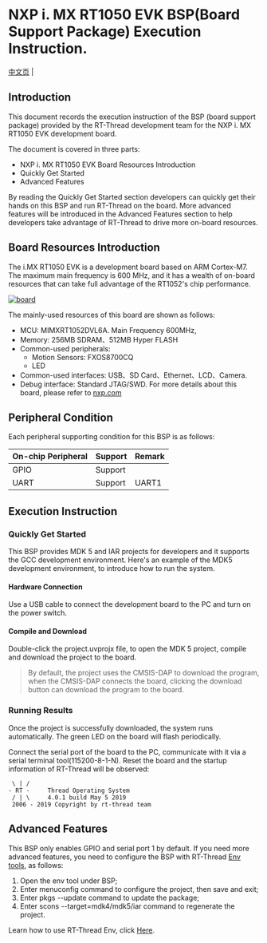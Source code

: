 # NXP i. MX RT1050 EVK BSP(Board Support Package) Execution Instruction.

[中文页](README_zh.md) |

## Introduction

This document records the execution instruction of the BSP (board support package) provided by the RT-Thread development team for the NXP i. MX RT1050 EVK development board.

The document is covered in three parts:

- NXP i. MX RT1050 EVK Board Resources Introduction
- Quickly Get Started
- Advanced Features

By reading the Quickly Get Started section developers can quickly get their hands on this BSP and run RT-Thread on the board. More advanced features will be introduced in the Advanced Features section to help developers take advantage of RT-Thread to drive more on-board resources.

## Board Resources Introduction

The i.MX RT1050 EVK  is a development board based on ARM Cortex-M7. The maximum main frequency is 600 MHz, and it has a wealth of on-board resources that can take full advantage of the RT1052's chip performance.

[![board](https://github.com/RT-Thread/rt-thread/raw/master/bsp/imxrt/imxrt1052-nxp-evk/figures/board.jpg)](https://github.com/RT-Thread/rt-thread/blob/master/bsp/imxrt/imxrt1052-nxp-evk/figures/board.jpg)

The mainly-used resources of this board are shown as follows:

- MCU: MIMXRT1052DVL6A. Main Frequency 600MHz,
- Memory: 256MB SDRAM、512MB Hyper FLASH
- Common-used peripherals:
  - Motion Sensors: FXOS8700CQ
  - LED
- Common-used interfaces: USB、SD Card、Ethernet、LCD、Camera.
- Debug interface: Standard JTAG/SWD. For more details about this board, please refer to [nxp.com](https://www.nxp.com/)

## Peripheral Condition

Each peripheral supporting condition for this BSP is as follows:

| **On-chip Peripheral** | **Support** | **Remark** |
| ---------------------- | ----------- | ---------- |
| GPIO                   | Support     |            |
| UART                   | Support     | UART1      |

## Execution Instruction

### Quickly Get Started

This BSP provides MDK 5 and IAR projects for developers and it supports the GCC development environment. Here's an example of the MDK5 development environment, to introduce how to run the system.

#### Hardware Connection

Use a USB cable to connect the development board to the PC and turn on the power switch.

#### Compile and Download

Double-click the project.uvprojx file, to open the MDK 5 project, compile and download the project to the board.

> By default, the project uses the CMSIS-DAP to download the program, when the CMSIS-DAP connects the board, clicking the download button can download the program to the board.

### **Running Results**

Once the project is successfully downloaded, the system runs automatically. The green LED on the board will flash periodically.

Connect the serial port of the board to the PC, communicate with it via a serial terminal tool(115200-8-1-N). Reset the board and the startup information of RT-Thread will be observed:

```
 \ | /
- RT -     Thread Operating System
 / | \     4.0.1 build May 5 2019
 2006 - 2019 Copyright by rt-thread team
```

## **Advanced Features**

This BSP only enables GPIO and serial port 1 by default. If you need more advanced features, you need to configure the BSP with RT-Thread [Env tools](https://www.rt-thread.io/download.html?download=Env), as follows:

1. Open the env tool under BSP;
2. Enter menuconfig command to configure the project, then save and exit;
3. Enter pkgs --update command to update the package;
4. Enter scons --target=mdk4/mdk5/iar command to regenerate the project.

Learn how to use RT-Thread Env, click [Here](https://github.com/RT-Thread/rtthread-manual-doc/blob/master/env/env.md).